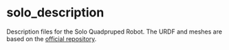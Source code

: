 # solo_description

Description files for the Solo Quadpruped Robot. The URDF and meshes are based on the [official repository](https://github.com/open-dynamic-robot-initiative/robot_properties_solo).